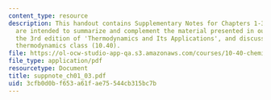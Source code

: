 ```yaml
---
content_type: resource
description: This handout contains Supplementary Notes for Chapters 1-3. These notes
  are intended to summarize and complement the material presented in our textbook,
  the 3rd edition of 'Thermodynamics and Its Applications', and discussed in our graduate
  thermodynamics class (10.40).
file: https://ol-ocw-studio-app-qa.s3.amazonaws.com/courses/10-40-chemical-engineering-thermodynamics-fall-2003/3cfb0d0bf653a61fae75544cb315bc7b_suppnote_ch01_03.pdf
file_type: application/pdf
resourcetype: Document
title: suppnote_ch01_03.pdf
uid: 3cfb0d0b-f653-a61f-ae75-544cb315bc7b
---
```

